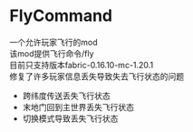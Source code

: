# FlyCommand
一个允许玩家飞行的mod</br>
该mod提供飞行命令/fly</br>
目前只支持版本fabric-0.16.10-mc-1.20.1</br>
修复了许多玩家信息丢失导致失去飞行状态的问题</br>
- 跨纬度传送丢失飞行状态
- 末地门回到主世界丢失飞行状态
- 切换模式导致丢失飞行状态
